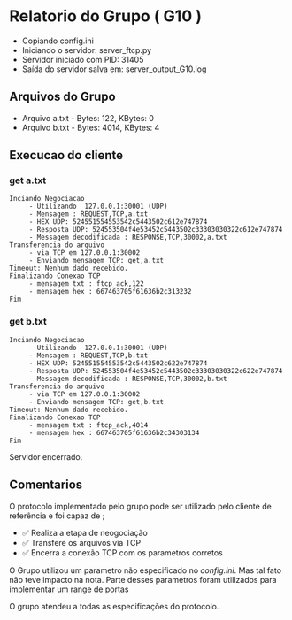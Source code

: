 # Relatorio do Grupo ( G10 )

 - Copiando config.ini
- Iniciando o servidor: server_ftcp.py
 - Servidor iniciado com PID: 31405
 - Saída do servidor salva em: server_output_G10.log

## Arquivos do Grupo

- Arquivo a.txt - Bytes: 122, KBytes: 0
- Arquivo b.txt - Bytes: 4014, KBytes: 4

## Execucao do cliente

### get a.txt
```
Inciando Negociacao
	 - Utilizando  127.0.0.1:30001 (UDP)
	 - Mensagem : REQUEST,TCP,a.txt
	 - HEX UDP: 524551554553542c5443502c612e747874
	 - Resposta UDP: 524553504f4e53452c5443502c33303030322c612e747874
	 - Messagem decodificada : RESPONSE,TCP,30002,a.txt
Transferencia do arquivo
	 - via TCP em 127.0.0.1:30002
	 - Enviando mensagem TCP: get,a.txt
Timeout: Nenhum dado recebido.
Finalizando Conexao TCP
	 - mensagem txt : ftcp_ack,122
	 - mensagem hex : 667463705f61636b2c313232
Fim
```
### get b.txt
```
Inciando Negociacao
	 - Utilizando  127.0.0.1:30001 (UDP)
	 - Mensagem : REQUEST,TCP,b.txt
	 - HEX UDP: 524551554553542c5443502c622e747874
	 - Resposta UDP: 524553504f4e53452c5443502c33303030322c622e747874
	 - Messagem decodificada : RESPONSE,TCP,30002,b.txt
Transferencia do arquivo
	 - via TCP em 127.0.0.1:30002
	 - Enviando mensagem TCP: get,b.txt
Timeout: Nenhum dado recebido.
Finalizando Conexao TCP
	 - mensagem txt : ftcp_ack,4014
	 - mensagem hex : 667463705f61636b2c34303134
Fim
```
Servidor encerrado.

## Comentarios

O protocolo implementado pelo grupo pode ser utilizado pelo cliente de referência e foi capaz de ;

- ✅ Realiza a etapa de neogociação
- ✅ Transfere os arquivos via TCP
- ✅ Encerra a conexão TCP com os parametros corretos

O Grupo utilizou um parametro não especificado no *config.ini*. Mas tal fato não teve impacto na nota. Parte desses parametros foram utilizados para implementar um range de portas

O grupo atendeu a todas as especificações do protocolo.

